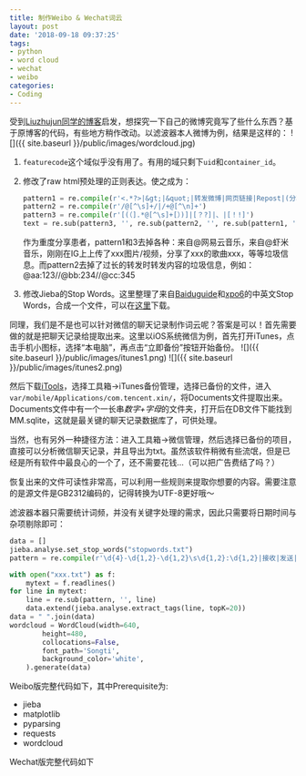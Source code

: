 ```yaml
---
title: 制作Weibo & Wechat词云
layout: post
date: '2018-09-18 09:37:25'
tags:
- python
- word cloud
- wechat
- weibo
categories:
- Coding
---
```


受到[Liuzhujun同学的博客](https://foofish.net/python-word-cloud.html)启发，想探究一下自己的微博究竟写了些什么东西？基于原博客的代码，有些地方稍作改动。以滤波器本人微博为例，结果是这样的：
![]({{ site.baseurl }}/public/images/wordcloud.jpg)
<!-- more -->
1. `featurecode`这个域似乎没有用了。有用的域只剩下`uid`和`container_id`。

2. 修改了raw html预处理的正则表达。使之成为：

	```python
	pattern1 = re.compile(r'<.*?>|&gt;|&quot;|转发微博|网页链接|Repost|(分享|查看|刚刚).*(图片|专辑|单曲|歌曲|照片|视频)')
	pattern2 = re.compile(r'/@[^\s]+/|/+@[^\n]+')
	pattern3 = re.compile(r'[(（].*@[^\s]+[）)]|[？?]|、|[！!]')
	text = re.sub(pattern3, '', re.sub(pattern2, '', re.sub(pattern1, '', raw_html)))
	```

	作为重度分享患者，pattern1和3去掉各种：来自@网易云音乐，来自@虾米音乐，刚刚在IG上上传了xxx图片/视频，分享了xxx的歌曲xxx，等等垃圾信息。而pattern2去掉了过长的转发时转发内容的垃圾信息，例如：@aa:123//@bb:234//@cc:345
3. 修改Jieba的Stop Words。这里整理了来自[Baiduguide](http://www.baiduguide.com/baidu-stopwords/)和[xpo6](http://xpo6.com/wp-content/uploads/2015/01/stop-word-list.txt)的中英文Stop Words，合成一个文件，可以在[这里](https://gist.github.com/wittyfilter/27e0b6bbd496ac43ed1a6cb18dc2dd17)下载。

同理，我们是不是也可以针对微信的聊天记录制作词云呢？答案是可以！首先需要做的就是把聊天记录给提取出来。这里以iOS系统微信为例，首先打开iTunes，点击手机小图标，选择“本电脑”，再点击“立即备份”按钮开始备份。
![]({{ site.baseurl }}/public/images/itunes1.png)
![]({{ site.baseurl }}/public/images/itunes2.png)

然后下载[iTools](https://www.itools.cn/)，选择工具箱->iTunes备份管理，选择已备份的文件，进入`var/mobile/Applications/com.tencent.xin/`，将Documents文件提取出来。Documents文件中有一个一长串*数字+字母*的文件夹，打开后在DB文件下能找到MM.sqlite，这就是最关键的聊天记录数据库了，可供处理。

当然，也有另外一种捷径方法：进入工具箱->微信管理，然后选择已备份的项目，直接可以分析微信聊天记录，并且导出为txt。虽然该软件稍微有些流氓，但是已经是所有软件中最良心的一个了，还不需要花钱...（可以把广告费结了吗？）

恢复出来的文件可读性非常高，可以利用一些规则来提取你想要的内容。需要注意的是源文件是GB2312编码的，记得转换为UTF-8更好哦～

滤波器本器只需要统计词频，并没有关键字处理的需求，因此只需要将日期时间与杂项剔除即可：

```python
data = []
jieba.analyse.set_stop_words("stopwords.txt")
pattern = re.compile(r'\d{4}-\d{1,2}-\d{1,2}\s\d{1,2}:\d{1,2}|接收|发送|未知类型|网页消息|系统通知|文字|表情|图片|视频|我|[？?]|、|[！!]|。')

with open("xxx.txt") as f:
    mytext = f.readlines()
for line in mytext:
    line = re.sub(pattern, '', line)
    data.extend(jieba.analyse.extract_tags(line, topK=20))
data = " ".join(data)
wordcloud = WordCloud(width=640,
        height=480,
        collocations=False,
        font_path='Songti',
        background_color='white',
    ).generate(data)
```

Weibo版完整代码如下，其中Prerequisite为: 
* jieba
* matplotlib
* pyparsing
* requests
* wordcloud

<script src="https://gist.github.com/wittyfilter/d0cff90a513b14f7eeed5006aad4a11f.js"></script>

Wechat版完整代码如下
<script src="https://gist.github.com/wittyfilter/93a87ba1a1af1f4f217fafe1bc82c794.js"></script>